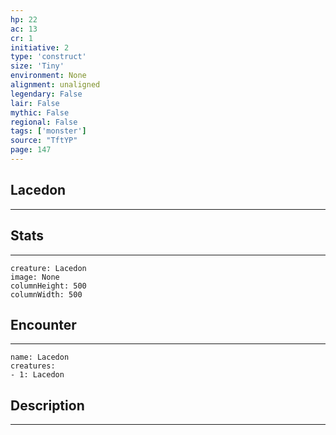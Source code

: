 ```yaml
---
hp: 22
ac: 13
cr: 1
initiative: 2
type: 'construct'    
size: 'Tiny'
environment: None
alignment: unaligned
legendary: False
lair: False
mythic: False
regional: False
tags: ['monster']
source: "TftYP"
page: 147
---
```


## Lacedon
---



## Stats
---

```statblock
creature: Lacedon
image: None
columnHeight: 500
columnWidth: 500
```

## Encounter
---

```encounter-table
name: Lacedon
creatures:
- 1: Lacedon
```

## Description
---




